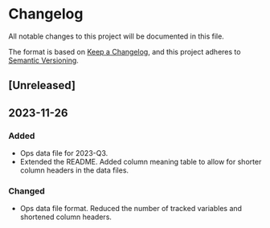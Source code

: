 # Changelog

All notable changes to this project will be documented in this file.

The format is based on [Keep a Changelog](https://keepachangelog.com/en/1.0.0/),
and this project adheres to [Semantic Versioning](https://semver.org/spec/v2.0.0.html).


## [Unreleased]


## 2023-11-26

### Added
- Ops data file for 2023-Q3.
- Extended the README. Added column meaning table to allow for shorter column headers in the data files.

### Changed
- Ops data file format. Reduced the number of tracked variables and shortened column headers.

